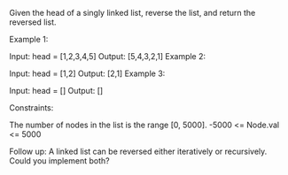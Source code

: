 Given the head of a singly linked list, reverse the list, and return the reversed list.

Example 1:

Input: head = [1,2,3,4,5]
Output: [5,4,3,2,1]
Example 2:

Input: head = [1,2]
Output: [2,1]
Example 3:

Input: head = []
Output: []

Constraints:

The number of nodes in the list is the range [0, 5000].
-5000 <= Node.val <= 5000

Follow up: A linked list can be reversed either iteratively or recursively. Could you implement both?

